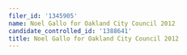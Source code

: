 ```yaml
---
filer_id: '1345905'
name: Noel Gallo for Oakland City Council 2012
candidate_controlled_id: '1388641'
title: Noel Gallo for Oakland City Council 2012
---
```

